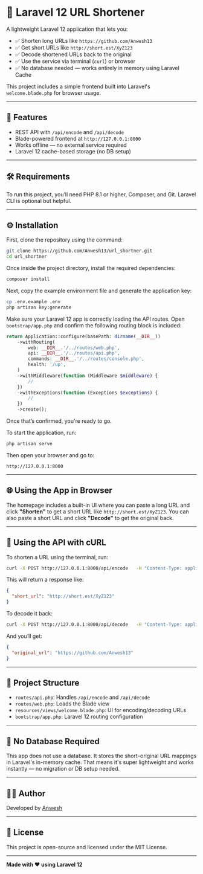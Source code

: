 
# 🔗 Laravel 12 URL Shortener

A lightweight Laravel 12 application that lets you:

- ✅ Shorten long URLs like `https://github.com/Anwesh13`
- ✅ Get short URLs like `http://short.est/XyZ123`
- ✅ Decode shortened URLs back to the original
- ✅ Use the service via terminal (`curl`) or browser
- ✅ No database needed — works entirely in memory using Laravel Cache

This project includes a simple frontend built into Laravel's `welcome.blade.php` for browser usage.

---

## 🚀 Features

- REST API with `/api/encode` and `/api/decode`
- Blade-powered frontend at `http://127.0.0.1:8000`
- Works offline — no external service required
- Laravel 12 cache-based storage (no DB setup)

---

## 🛠 Requirements

To run this project, you’ll need PHP 8.1 or higher, Composer, and Git. Laravel CLI is optional but helpful.

---

## ⚙️ Installation

First, clone the repository using the command:

```bash
git clone https://github.com/Anwesh13/url_shortner.git
cd url_shortner
```

Once inside the project directory, install the required dependencies:

```bash
composer install
```

Next, copy the example environment file and generate the application key:

```bash
cp .env.example .env
php artisan key:generate
```

Make sure your Laravel 12 app is correctly loading the API routes. Open `bootstrap/app.php` and confirm the following routing block is included:

```php
return Application::configure(basePath: dirname(__DIR__))
    ->withRouting(
        web: __DIR__.'/../routes/web.php',
        api: __DIR__.'/../routes/api.php',
        commands: __DIR__.'/../routes/console.php',
        health: '/up',
    )
    ->withMiddleware(function (Middleware $middleware) {
        //
    })
    ->withExceptions(function (Exceptions $exceptions) {
        //
    })
    ->create();
```

Once that’s confirmed, you're ready to go.

To start the application, run:

```bash
php artisan serve
```

Then open your browser and go to:

```
http://127.0.0.1:8000
```

---

## 🌐 Using the App in Browser

The homepage includes a built-in UI where you can paste a long URL and click **"Shorten"** to get a short URL like `http://short.est/XyZ123`. You can also paste a short URL and click **"Decode"** to get the original back.

---

## 🧪 Using the API with cURL

To shorten a URL using the terminal, run:

```bash
curl -X POST http://127.0.0.1:8000/api/encode   -H "Content-Type: application/json"   -d '{"url": "https://github.com/Anwesh13"}'
```

This will return a response like:

```json
{
  "short_url": "http://short.est/XyZ123"
}
```

To decode it back:

```bash
curl -X POST http://127.0.0.1:8000/api/decode   -H "Content-Type: application/json"   -d '{"short_url": "http://short.est/XyZ123"}'
```

And you’ll get:

```json
{
  "original_url": "https://github.com/Anwesh13"
}
```

---

## 📁 Project Structure

- `routes/api.php`: Handles `/api/encode` and `/api/decode`
- `routes/web.php`: Loads the Blade view
- `resources/views/welcome.blade.php`: UI for encoding/decoding URLs
- `bootstrap/app.php`: Laravel 12 routing configuration

---

## 💾 No Database Required

This app does not use a database. It stores the short–original URL mappings in Laravel's in-memory cache. That means it's super lightweight and works instantly — no migration or DB setup needed.

---

## 👨‍💻 Author

Developed by [Anwesh](https://github.com/Anwesh13)

---

## 📄 License

This project is open-source and licensed under the MIT License.

---

**Made with ❤️ using Laravel 12**
